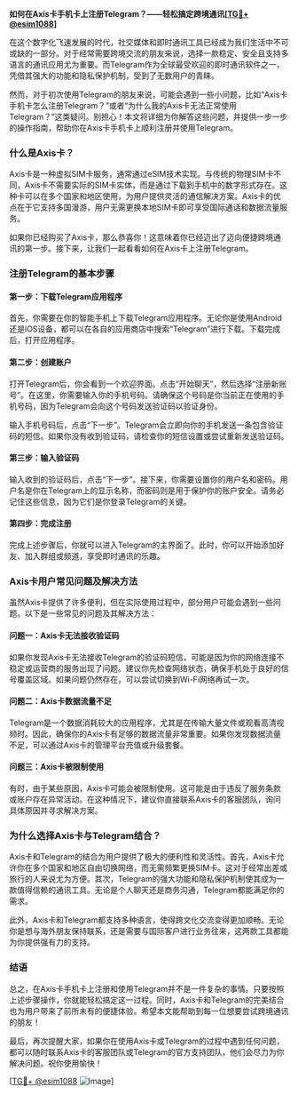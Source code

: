 **如何在Axis卡手机卡上注册Telegram？——轻松搞定跨境通讯[[TG💪+ @esim1088](https://t.me/s/esim1088)]**

在这个数字化飞速发展的时代，社交媒体和即时通讯工具已经成为我们生活中不可或缺的一部分。对于经常需要跨境交流的朋友来说，选择一款稳定、安全且支持多语言的通讯应用尤为重要。而Telegram作为全球最受欢迎的即时通讯软件之一，凭借其强大的功能和隐私保护机制，受到了无数用户的青睐。

然而，对于初次使用Telegram的朋友来说，可能会遇到一些小问题，比如“Axis卡手机卡怎么注册Telegram？”或者“为什么我的Axis卡无法正常使用Telegram？”这类疑问。别担心！本文将详细为你解答这些问题，并提供一步一步的操作指南，帮助你在Axis卡手机卡上顺利注册并使用Telegram。

### **什么是Axis卡？**

Axis卡是一种虚拟SIM卡服务，通常通过eSIM技术实现。与传统的物理SIM卡不同，Axis卡不需要实际的SIM卡实体，而是通过下载到手机中的数字形式存在。这种卡可以在多个国家和地区使用，为用户提供灵活的通信解决方案。Axis卡的优点在于它支持多国漫游，用户无需更换本地SIM卡即可享受国际通话和数据流量服务。

如果你已经购买了Axis卡，那么恭喜你！这意味着你已经迈出了迈向便捷跨境通讯的第一步。接下来，让我们一起看看如何在Axis卡上注册Telegram。

### **注册Telegram的基本步骤**

#### **第一步：下载Telegram应用程序**
首先，你需要在你的智能手机上下载Telegram应用程序。无论你是使用Android还是iOS设备，都可以在各自的应用商店中搜索“Telegram”进行下载。下载完成后，打开应用程序。

#### **第二步：创建账户**
打开Telegram后，你会看到一个欢迎界面。点击“开始聊天”，然后选择“注册新账号”。在这里，你需要输入你的手机号码。请确保这个号码是你当前正在使用的手机号码，因为Telegram会向这个号码发送验证码以验证身份。

输入手机号码后，点击“下一步”。Telegram会立即向你的手机发送一条包含验证码的短信。如果你没有收到验证码，请检查你的短信设置或尝试重新发送验证码。

#### **第三步：输入验证码**
输入收到的验证码后，点击“下一步”。接下来，你需要设置你的用户名和密码。用户名是你在Telegram上的显示名称，而密码则是用于保护你的账户安全。请务必记住这些信息，因为它们是你登录Telegram的关键。

#### **第四步：完成注册**
完成上述步骤后，你就可以进入Telegram的主界面了。此时，你可以开始添加好友、加入群组或频道，享受即时通讯的乐趣。

### **Axis卡用户常见问题及解决方法**

虽然Axis卡提供了许多便利，但在实际使用过程中，部分用户可能会遇到一些问题。以下是一些常见的问题及其解决方法：

#### **问题一：Axis卡无法接收验证码**
如果你发现Axis卡无法接收Telegram的验证码短信，可能是因为你的网络连接不稳定或运营商的服务出现了问题。建议你先检查网络状态，确保手机处于良好的信号覆盖区域。如果问题仍然存在，可以尝试切换到Wi-Fi网络再试一次。

#### **问题二：Axis卡数据流量不足**
Telegram是一个数据消耗较大的应用程序，尤其是在传输大量文件或观看高清视频时。因此，确保你的Axis卡有足够的数据流量非常重要。如果你发现数据流量不足，可以通过Axis卡的管理平台充值或升级套餐。

#### **问题三：Axis卡被限制使用**
有时，由于某些原因，Axis卡可能会被限制使用。这可能是由于违反了服务条款或账户存在异常活动。在这种情况下，建议你直接联系Axis卡的客服团队，询问具体原因并寻求解决方案。

### **为什么选择Axis卡与Telegram结合？**

Axis卡和Telegram的结合为用户提供了极大的便利性和灵活性。首先，Axis卡允许你在多个国家和地区自由切换网络，而无需频繁更换SIM卡。这对于经常出差或旅行的人来说尤为方便。其次，Telegram的强大功能和隐私保护机制使其成为一款值得信赖的通讯工具。无论是个人聊天还是商务沟通，Telegram都能满足你的需求。

此外，Axis卡和Telegram都支持多种语言，使得跨文化交流变得更加顺畅。无论你是想与海外朋友保持联系，还是需要与国际客户进行业务往来，这两款工具都能为你提供强有力的支持。

### **结语**

总之，在Axis卡手机卡上注册和使用Telegram并不是一件复杂的事情。只要按照上述步骤操作，你就能轻松搞定这一过程。同时，Axis卡和Telegram的完美结合也为用户带来了前所未有的便捷体验。希望本文能帮助到每一位想要尝试跨境通讯的朋友！

最后，再次提醒大家，如果你在使用Axis卡或Telegram的过程中遇到任何问题，都可以随时联系Axis卡的客服团队或Telegram的官方支持团队，他们会尽力为你解决问题。祝你使用愉快！

[[TG💪+ @esim1088](https://t.me/s/esim1088) ![Image](https://i.postimg.cc/4NQfJmqS/Snipaste-2025-05-13-00-14-12.png)]